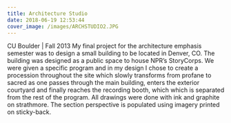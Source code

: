 ```yaml
---
title: Architecture Studio
date: 2018-06-19 12:53:44
cover_image: /images/ARCHSTUDIO2.JPG
---
```

CU Boulder | Fall 2013
My final project for the architecture emphasis semester was to design a small building to be located in Denver, CO. The building was designed as a public space to house NPR’s StoryCorps. We were given a specific program and in my design I chose to create a procession throughout the site which slowly transforms from profane to sacred as one passes through the main building, enters the exterior courtyard and finally reaches the recording booth, which
which is separated from the rest of the program. All drawings were done with ink and graphite on strathmore. The section perspective is populated using imagery printed on sticky-back.
